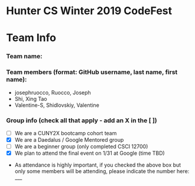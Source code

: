 # Hunter CS Winter 2019 CodeFest

# Team Info
### Team name:
### Team members (format: GitHub username, last name, first name):
-  josephruocco, Ruocco, Joseph
-  Shi, Xing Tao
-  Valentine-S, Shidlovskiy, Valentine

### Group info (check all that apply - add an X in the [ ])
- [ ] We are a CUNY2X bootcamp cohort team
- [X] We are a Daedalus / Google Mentored group
- [ ] We are a beginner group (only completed CSCI 12700)
- [X] We plan to attend the final event on 1/31 at Google (time TBD)
- As attendance is highly important, if you checked the above box but only some members will be attending, please indicate the number here: ___

